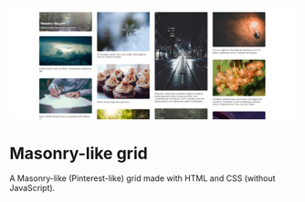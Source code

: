 ![](img/preview.png)

# Masonry-like grid

A Masonry-like (Pinterest-like) grid made with HTML and CSS (without JavaScript).